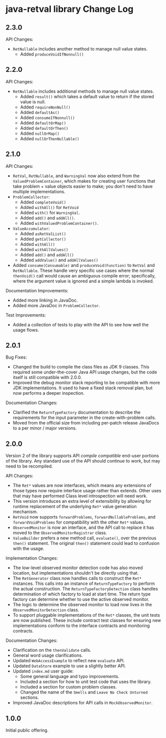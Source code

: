 # java-retval library Change Log

## 2.3.0

API Changes:

* `RetNullable` includes another method to manage null value states.
  * Added `produceVoidIfNonnull()`


## 2.2.0

API Changes:

* `RetNullable` includes additional methods to manage null value states.
  * Added `result()` which takes a default value to return if the stored value is null.
  * Added `requireNonNull()`
  * Added `defaultAs()`
  * Added `consumeIfNonnull()`
  * Added `defaultOrMap()`
  * Added `defaultOrThen()`
  * Added `nullOrMap()`
  * Added `nullOrThenNullable()`


## 2.1.0

API Changes:

* `RetVal`, `RetNullable`, and `WarningVal` now also extend from the `ValuedProblemContainer`, which makes for creating user functions that take problem + value objects easier to make; you don't need to have multiple implementations.
* `ProblemCollector`:
  * Added `completeVoid()`
  * Added `withAll()` for `RetVoid`
  * Added `with()` for `WarningVal`.
  * Added `add()` and `addAll()`.
  * Added `withValuedProblemContainer()`.
* `ValueAccumulator`:
  * Added `asRetValList()`
  * Added `getCollector()`
  * Added `withAll()`
  * Added `withAllValues()`
  * Added `add()` and `addAll()`
  * Added `addValue()` and `addAllValues()`
* Added `consume(Consumable)` and `produceVoid(Function)` to `RetVal` and `RetNullable`.  These handle very specific use cases where the normal `thenVoid()` call would cause an ambiguous compile error; specifically, where the argument value is ignored and a simple lambda is invoked.


Documentation Improvements:

* Added more linking in JavaDoc.
* Added more JavaDoc in `ProblemCollector`.


Test Improvements:

* Added a collection of tests to play with the API to see how well the usage flows.


## 2.0.1

Bug Fixes:

* Changed the build to compile the class files as JDK 9 classes.  This required some under-the-cover Java API usage changes, but the code itself is still compatible with 2.0.0.
* Improved the debug monitor stack reporting to be compatible with more JDK implementations.  It used to have a fixed stack removal plan, but now performs a deeper inspection.


Documentation Changes:

* Clarified the `ReturnTypeFactory` documentation to describe the requirements for the input parameter in the create-with-problem calls.
* Moved from the official size from including per-patch release JavaDocs to a per minor / major versions.



## 2.0.0

Version 2 of the library supports API *compile compatible* end-user portions of the library.  Any standard use of the API should continue to work, but may need to be recompiled.


API Changes:

* The `Ret*` values are now interfaces, which means any extensions of those types now require interface usage rather than extends.  Other uses that may have performed Class level introspection will need work.
* This version introduces an extra level of extensibility by allowing for runtime replacement of the underlying `Ret*` value generation mechanism. 
* `RetVoid` now supports `forwardProblems`, `forwardNullableProblems`, and `forwardVoidProblems` for compatibility with the other `Ret*` values.
* `ObservedMonitor` is now an interface, and the API call to replace it has moved to the `ObservedMonitorRegistrar` class.
* `ValueBuilder` prefers a new method call, `evaluate()`, over the previous `then()` statement.  The original `then()` statement could lead to confusion with the usage.


Implementation Changes:

* The low-level observed monitor detection code has also moved location, but implementations shouldn't be directly using that.
* The `RetGenerator` class now handles calls to construct the `Ret*` instances.  This calls into an instance of `ReturnTypeFactory` to perform the actual construction.  The `ReturnTypeFactoryDetection` class handles determination of which factory to load at start time.  The return type factory can determine whether to use the active observed monitor.
* The logic to determine the observed monitor to load now lives in the `ObservedMonitorDetection` class.
* To support pluggable implementations of the `Ret*` classes, the unit tests are now published.  These include contract test classes for ensuring new implementations conform to the interface contracts and monitoring contracts.


Documentation Changes:

* Clarification on the `thenValidate` calls.
* General word usage clarifications.
* Updated `WebAccessExample` to reflect new `evaluate` API.
* Updated `DataStore` example to use a slightly better API.
* Updated `index.md` user guide:
  * Some general language and typo improvements.
  * Included a section for how to unit test code that uses the library.
  * Included a section for custom problem classes.
  * Changed the name of the `Smells` and `Leave No Check Unturned` sections.
* Improved JavaDoc descriptions for API calls in `MockObservedMonitor`.


## 1.0.0

Initial public offering.
